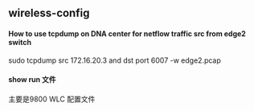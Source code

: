 ## wireless-config

#### How to use tcpdump on DNA center for netflow traffic src from edge2 switch
sudo tcpdump src 172.16.20.3 and dst port 6007 -w edge2.pcap


#### show run 文件
主要是9800 WLC 配置文件

